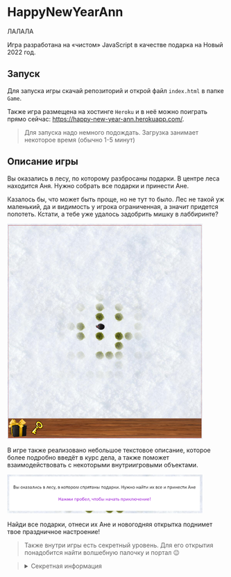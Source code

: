 # HappyNewYearAnn

ЛАЛАЛА

Игра разработана на «чистом» JavaScript в качестве подарка на Новый 2022 год.

## Запуск

Для запуска игры скачай репозиторий и открой файл `index.html` в папке `Game`.

Также игра размещена на хостинге `Heroku` и в неё можно поиграть прямо сейчас: https://happy-new-year-ann.herokuapp.com/.

> Для запуска надо немного подождать. Загрузка занимает некоторое время (обычно 1-5 минут)

## Описание игры

Вы оказались в лесу, по которому разбросаны подарки. В центре леса находится Аня. Нужно собрать все подарки и принести Ане.

Казалось бы, что может быть проще, но не тут то было. Лес не такой уж маленький, да и видимость у игрока ограниченная, а значит придется попотеть. Кстати, а тебе уже удалось задобрить мишку в лаббиринте?

<img src="Screenshots/Game.png" width="450" alt="Скриншот игры">

В игре также реализовано небольшое текстовое описание, которое более подробно введёт в курс дела, а также поможет взаимодействовать с некоторыми внутриигровыми объектами.

<img src="Screenshots/MessageBox.png" width="450" alt="Текстовое сообщение">

Найди все подарки, отнеси их Ане и новогодняя открытка поднимет твое праздничное настроение!

> Также внутри игры есть секретный уровень. Для его открытия понадобится найти волшебную палочку и портал 😉

> <details><summary>Секретная информация</summary>Внутри проекта есть условная карта игрового пространства. Не раскрывай пункт ниже, пока не попробовал пройти игру самостоятельно!<details><summary>Я уже прошёл игру и хочу посмотреть как это выглядит</summary>Карта лежит в папке `Полезные файлы`. Но пожалуйста, не открывай её. Насладись игрой!</details></details>
